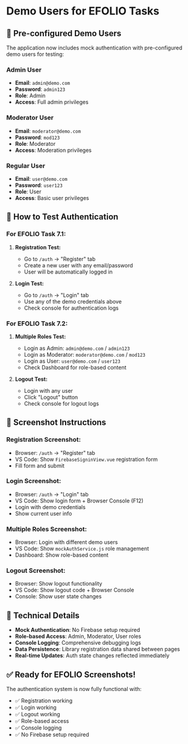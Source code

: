 # Demo Users for EFOLIO Tasks

## 🎯 **Pre-configured Demo Users**

The application now includes mock authentication with pre-configured demo users for testing:

### **Admin User**
- **Email**: `admin@demo.com`
- **Password**: `admin123`
- **Role**: Admin
- **Access**: Full admin privileges

### **Moderator User**
- **Email**: `moderator@demo.com`
- **Password**: `mod123`
- **Role**: Moderator
- **Access**: Moderation privileges

### **Regular User**
- **Email**: `user@demo.com`
- **Password**: `user123`
- **Role**: User
- **Access**: Basic user privileges

## 🚀 **How to Test Authentication**

### **For EFOLIO Task 7.1:**

1. **Registration Test:**
   - Go to `/auth` → "Register" tab
   - Create a new user with any email/password
   - User will be automatically logged in

2. **Login Test:**
   - Go to `/auth` → "Login" tab
   - Use any of the demo credentials above
   - Check console for authentication logs

### **For EFOLIO Task 7.2:**

1. **Multiple Roles Test:**
   - Login as Admin: `admin@demo.com` / `admin123`
   - Login as Moderator: `moderator@demo.com` / `mod123`
   - Login as User: `user@demo.com` / `user123`
   - Check Dashboard for role-based content

2. **Logout Test:**
   - Login with any user
   - Click "Logout" button
   - Check console for logout logs

## 📸 **Screenshot Instructions**

### **Registration Screenshot:**
- Browser: `/auth` → "Register" tab
- VS Code: Show `FirebaseSigninView.vue` registration form
- Fill form and submit

### **Login Screenshot:**
- Browser: `/auth` → "Login" tab
- VS Code: Show login form + Browser Console (F12)
- Login with demo credentials
- Show current user info

### **Multiple Roles Screenshot:**
- Browser: Login with different demo users
- VS Code: Show `mockAuthService.js` role management
- Dashboard: Show role-based content

### **Logout Screenshot:**
- Browser: Show logout functionality
- VS Code: Show logout code + Browser Console
- Console: Show user state changes

## 🔧 **Technical Details**

- **Mock Authentication**: No Firebase setup required
- **Role-based Access**: Admin, Moderator, User roles
- **Console Logging**: Comprehensive debugging logs
- **Data Persistence**: Library registration data shared between pages
- **Real-time Updates**: Auth state changes reflected immediately

## ✅ **Ready for EFOLIO Screenshots!**

The authentication system is now fully functional with:
- ✅ Registration working
- ✅ Login working  
- ✅ Logout working
- ✅ Role-based access
- ✅ Console logging
- ✅ No Firebase setup required
